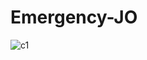 # Emergency-JO

![c1](https://user-images.githubusercontent.com/90454407/211220874-3debd1c2-fd94-4867-846d-6e0ce02f13a5.jpg)
